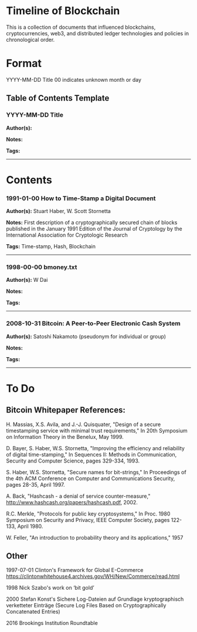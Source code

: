 # Timeline of Blockchain
This is a collection of documents that influenced blockchains, cryptocurrencies, web3, and distributed ledger technologies and policies in chronological order.

# Format
YYYY-MM-DD Title
00 indicates unknown month or day

## Table of Contents Template
### YYYY-MM-DD Title

**Author(s):** 

**Notes:** 

**Tags:**

---
# Contents
### 1991-01-00 How to Time-Stamp a Digital Document

**Author(s):**  Stuart Haber, W. Scott Stornetta

**Notes:** First description of a cryptographically secured chain of blocks published in the January 1991 Edition of the Journal of Cryptology by the International Association for Cryptologic Research

**Tags:** Time-stamp, Hash, Blockchain

---
### 1998-00-00 bmoney.txt

**Author(s):** W Dai

**Notes:**

**Tags:**

---
### 2008-10-31 Bitcoin: A Peer-to-Peer Electronic Cash System

**Author(s):** Satoshi Nakamoto (pseudonym for individual or group)

**Notes:**

**Tags:**

---

# To Do
## Bitcoin Whitepaper References:
H. Massias, X.S. Avila, and J.-J. Quisquater, "Design of a secure timestamping service with minimal trust requirements," In 20th Symposium on Information Theory in the Benelux, May 1999. 

D. Bayer, S. Haber, W.S. Stornetta, "Improving the efficiency and reliability of digital time-stamping," In Sequences II: Methods in Communication, Security and Computer Science, pages 329-334, 1993.

S. Haber, W.S. Stornetta, "Secure names for bit-strings," In Proceedings of the 4th ACM Conference on Computer and Communications Security, pages 28-35, April 1997.

A. Back, "Hashcash - a denial of service counter-measure," http://www.hashcash.org/papers/hashcash.pdf, 2002. 

R.C. Merkle, "Protocols for public key cryptosystems," In Proc. 1980 Symposium on Security and Privacy, IEEE Computer Society, pages 122-133, April 1980. 

W. Feller, "An introduction to probability theory and its applications," 1957

## Other
1997-07-01 Clinton's Framework for Global E-Commerce https://clintonwhitehouse4.archives.gov/WH/New/Commerce/read.html

1998 Nick Szabo's work on ‘bit gold’

2000 Stefan Konst's Sichere Log-Dateien auf Grundlage kryptographisch verketteter Einträge (Secure Log Files Based on Cryptographically Concatenated Entries)

2016 Brookings Institution Roundtable

